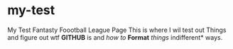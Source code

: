 # my-test
My Test Fantasty Foootball League Page
This is where I wil test out Things and figure out wtf **GITHUB** is and *how to*
  **Format** *things* indifferent* ways.
